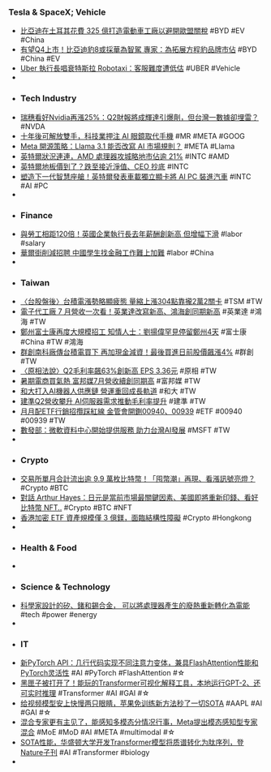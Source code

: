 ### Tesla & SpaceX; Vehicle
- [比亞迪在土耳其花費 325 億打造電動車工廠以避開歐盟關稅](https://www.techbang.com/posts/116824-byd-spent-325-billion-yuan-in-turkey-to-build-an-electric) #BYD #EV #China
- [有望Q4上市！比亞迪豹8或採華為智駕 專家：為拓展方程豹品牌市佔](https://news.cnyes.com/news/id/5678929) #BYD #China #EV
- [Uber 執行長唱衰特斯拉 Robotaxi：客服難度遭低估](https://finance.technews.tw/2024/08/12/robotaxi-uber/) #UBER #Vehicle
-
- ### Tech Industry
- [瑞穗看好Nvidia再漲25%：Q2財報將成輝達引爆劑，但台灣一數據卻埋雷？](https://www.blocktempo.com/nvidia-released-its-q2-financial-report-at-the-end-of-the-month-and-taiwans-data-revealed-hidden-worries/) #NVDA
- [十年後可解放雙手，科技業押注 AI 眼鏡取代手機](https://technews.tw/2024/08/12/samer-glasses-with-ai/) #MR #META #GOOG
- [Meta 開源策略：Llama 3.1 能否改寫 AI 市場規則？](https://technews.tw/2024/08/12/meta-llama-3-1/) #META #Llama
- [英特爾狀況連連，AMD 處理器攻城略地市佔逾 21%](https://technews.tw/2024/08/12/amd-processors-capture-more-than-21-of-the-market/) #INTC #AMD
- [英特爾地板價到了？跌至接近淨值、CEO 抄底](https://finance.technews.tw/2024/08/12/intel-stock-may-have-bottomed-at-tangible-book-value/) #INTC
- [塑造下一代智慧座艙！英特爾發表車載獨立顯卡將 AI PC 裝進汽車](https://finance.technews.tw/2024/08/12/discrete-gpu/) #INTC #AI #PC
-
- ### Finance
- [與勞工相距120倍！英國企業執行長去年薪酬創新高 但增幅下滑](https://news.cnyes.com/news/id/5678505) #labor #salary
- [華爾街削減招聘 中國學生找金融工作難上加難](https://www.epochtimes.com/b5/24/8/12/n14309366.htm) #labor #China
-
- ### Taiwan
- [〈台股盤後〉台積電漲勢略顯疲態 量縮上漲304點靠攏2萬2關卡](https://news.cnyes.com/news/id/5679256) #TSM #TW
- [電子代工廠 7 月營收一次看！英業達改寫新高、鴻海創同期新高](https://finance.technews.tw/2024/08/12/server-shipment/) #英業達 #鴻海 #TW
- [鄭州富士康再度大規模招工 知情人士：劉揚偉罕見停留鄭州4天](https://news.cnyes.com/news/id/5679095) #富士康 #China #TW #鴻海
- [群創南科廠傳台積電買下 再加現金減資！最後買進日前股價飆漲4%](https://www.wealth.com.tw/articles/ebc7126a-55f9-4916-9dd3-28df041c6b35) #群創 #TW
- [〈原相法說〉Q2毛利率飆63%創新高 EPS 3.36元](https://news.cnyes.com/news/id/5679386) #原相 #TW
- [暑期電商買氣熱 富邦媒7月營收續創同期高](https://news.cnyes.com/news/id/5679614) #富邦媒 #TW
- [和大打入AI機器人供應鏈 營運重回成長軌道](https://ec.ltn.com.tw/article/breakingnews/4766234) #和大 #TW
- [建準Q2營收攀升 AI伺服器需求推動毛利率提升](https://news.cnyes.com/news/id/5680105) #建準 #TW
- [月月配ETF行銷招攬踩紅線 金管會開鍘00940、00939](https://news.cnyes.com/news/id/5679259) #ETF #00940 #00939 #TW
- [數發部：微軟資料中心開始提供服務 助力台灣AI發展](https://news.cnyes.com/news/id/5679857) #MSFT #TW
-
- ### Crypto
- [交易所單月合計流出逾 9.9 萬枚比特幣！「囤幣潮」再現、看漲訊號亮燈？](https://blockcast.it/2024/08/12/bitcoin-exchange-reserves-dip-to-2018-levels-is-this-a-sign-for-the-next-bull-break/) #Crypto #BTC
- [對話 Arthur Hayes：日元是當前市場最關鍵因素、美國即將重新印錢、看好比特幣 NFT..](https://www.blocktempo.com/nic-puckrin-and-arthur-hayes-talk-about-btc-will-up-to-100k/) #Crypto #BTC #NFT
- [香港加密 ETF 資產規模僅 3 億鎂，面臨結構性障礙](https://abmedia.io/hk-crypto-etfs-face-systemice-market-obstacle) #Crypto #Hongkong
-
- ### Health & Food
-
- ### Science & Technology
- [科學家設計的矽、鍺和錫合金， 可以將處理器產生的廢熱重新轉化為電能](https://www.techbang.com/posts/116866-newly-designed-silicon-germanium-and-tin-alloys-can-reconvert) #tech #power #energy
-
- ### IT
- [新PyTorch API：几行代码实现不同注意力变体，兼具FlashAttention性能和PyTorch灵活性](https://www.jiqizhixin.com/articles/2024-08-11-3) #AI #PyTorch #FlashAttention #☆
- [黑匣子被打开了！能玩的Transformer可视化解释工具，本地运行GPT-2、还可实时推理](https://www.jiqizhixin.com/articles/2024-08-11-7) #Transformer #AI #GAI #☆
- [给视频模型安上快慢两只眼睛，苹果免训练新方法秒了一切SOTA](https://www.jiqizhixin.com/articles/2024-08-11-6) #AAPL #AI #GAI #☆
- [混合专家更有主见了，能感知多模态分情况行事，Meta提出模态感知型专家混合](https://www.jiqizhixin.com/articles/2024-08-11-2) #MoE #MoD #AI #META #multimodal #☆
- [SOTA性能，华盛顿大学开发Transformer模型将质谱转化为肽序列，登Nature子刊](https://www.jiqizhixin.com/articles/2024-08-11-14) #AI #Transformer #biology
-